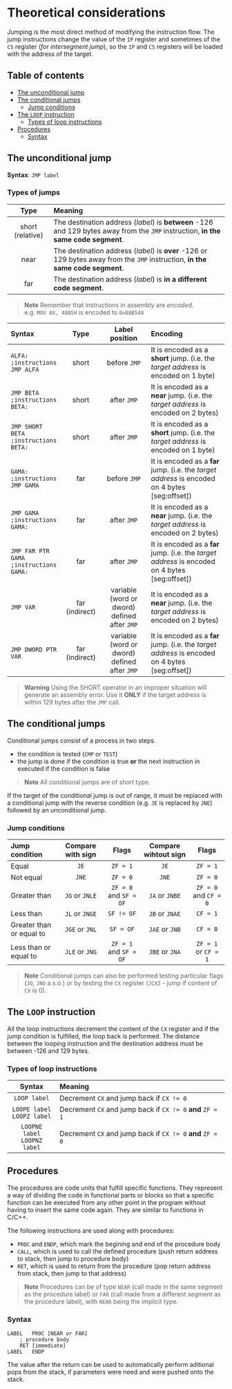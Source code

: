 # Theoretical considerations <!-- omit in toc -->

Jumping is the most direct method of modifying the instruction flow. The jump instructions change the value of the `IP` register and sometimes of the `CS` register (*for intersegment jump*), so the `IP` and `CS` registers will be loaded with the address of the target.

## Table of contents <!-- omit in toc -->
- [The unconditional jump](#the-unconditional-jump)
- [The conditional jumps](#the-conditional-jumps)
  - [Jump conditions](#jump-conditions)
- [The `LOOP` instruction](#the-loop-instruction)
  - [Types of loop instructions](#types-of-loop-instructions)
- [Procedures](#procedures)
  - [Syntax](#syntax)

## The unconditional jump
**Syntax**: `JMP label`

### Types of jumps <!-- omit in toc -->
|Type | Meaning |
|:--: | :--- |
short (relative) | The destination address (*label*) is **between** -126 and 129 bytes away from the `JMP` instruction, **in the same code segment**.
near | The destination address (*label*) is **over** -126 or 129 bytes away from the `JMP` instruction, **in the same code segment**.
far | The destination address (*label*) is **in a different code segment**.

> **Note** 
> Remember that instructions in assembly are *encoded*. 
> <br>
> e.g. `MOV AX, 48B5H` is encoded to `0xB8B548`

|Syntax | Type | Label position | Encoding |
| :--  | :-: | :-: | :-- |
`ALFA:` <br> `;instructions` <br> `JMP ALFA`  | short | before `JMP` | It is encoded as a **short** jump. (i.e. the *target address* is encoded on 1 byte)
`JMP BETA` <br> `;instructions` <br> `BETA:` | short | after `JMP` | It is encoded as a **near** jump. (i.e. the *target address* is encoded on 2 bytes)
`JMP SHORT BETA` <br> `;instructions` <br> `BETA:` | short | after `JMP` | It is encoded as a **short** jump. (i.e. the *target address* is encoded on 1 byte)
`GAMA:` <br> `;instructions` <br> `JMP GAMA`  | far | before `JMP` | It is encoded as a **far** jump. (i.e. the *target address* is encoded on 4 bytes [seg:offset])
`JMP GAMA` <br> `;instructions` <br> `GAMA:` | far | after `JMP` | It is encoded as a **near** jump. (i.e. the *target address* is encoded on 2 bytes)
`JMP FAR PTR GAMA` <br> `;instructions` <br> `GAMA:` | far | after `JMP` | It is encoded as a **far** jump. (i.e. the *target address* is encoded on 4 bytes [seg:offset])
`JMP VAR` | far (indirect) | variable (word or dword) defined after `JMP` | It is encoded as a **near** jump. (i.e. the *target address* is encoded on 2 bytes)
`JMP DWORD PTR VAR` | far (indirect) | variable (word or dword) defined after `JMP` | It is encoded as a **far** jump. (i.e. the *target address* is encoded on 4 bytes [seg:offset])

> **Warning** 
> Using the SHORT operator in an improper situation will generate an assembly error. Use it **ONLY** if the target address is within 129 bytes after the `JMP` call.

## The conditional jumps
Conditional jumps consist of a process in two steps. 
- the condition is tested (`CMP` or `TEST`)
- the jump is done if the condition is true **or** the next instruction in executed if the condition is false

> **Note**
> All conditional jumps are of short type.

If the target of the conditional jump is out of range, it must be replaced with a conditional jump with the reverse condition (e.g. `JE` is replaced by `JNE`) followed by an unconditional jump.

### Jump conditions
| Jump condition | Compare with sign | Flags | Compare wihtout sign | Flags
| :-- | :-: | :-: | :-: | :-: | 
Equal | `JE` | `ZF = 1` | `JE` | `ZF = 1` |
Not equal | `JNE` | `ZF = 0` | `JNE` | `ZF = 0` |
Greater than | `JG` or `JNLE` | `ZF = 0` and `SF = OF` | `JA` or `JNBE` | `ZF = 0` and `CF = 0`|
Less than | `JL` or `JNGE` | `SF != OF` | `JB` or `JNAE` | `CF = 1`|
Greater than or equal to | `JGE` or `JNL` | `SF = OF` | `JAE` or `JNB` | `CF = 0`|
Less than or equal to | `JLE` or `JNG` | `ZF = 1` and `SF = OF` | `JBE` or `JNA` | `ZF = 1` or `CF = 1`|

> **Note**
> Conditional jumps can also be performed testing particular flags (`JO`, `JNO` a.s.o.) or by testing the `CX` register (`JCXZ` - jump if content of `CX` is 0).

## The `LOOP` instruction
All the loop instructions decrement the content of the `CX` register and if
the jump condition is fulfilled, the loop back is performed. The distance between the looping instruction and the destination address must be between -126 and 129 bytes.

### Types of loop instructions
| Syntax | Meaning |
| :-: | :-- |
`LOOP label` | Decrement `CX` and jump back if `CX != 0`
`LOOPE label` <br> `LOOPZ label` | Decrement `CX` and jump back if `CX != 0` **and** `ZF = 1`
`LOOPNE label` <br> `LOOPNZ label` | Decrement `CX` and jump back if `CX != 0` **and** `ZF = 0`

## Procedures
The procedures are code units that fulfill specific functions. They represent a way of dividing the code in functional parts or blocks so that a specific function can be executed from any other point in the program without having to insert the same code again. They are similar to functions in C/C++.

The following instructions are used along with procedures:
- `PROC` and `ENDP`, which mark the begining and end of the procedure body
- `CALL`, which is used to call the defined procedure (push return address to stack, then jump to procedure body)
- `RET`, which is used to return from the procedure (pop return address from stack, then jump to that address)

> **Note**
> Procedures can be of type `NEAR` (call made in the same segment as the procedure label) or `FAR` (call made from a different segment as the procedure label), with `NEAR` being the implicit type.

### Syntax
```
LABEL   PROC [NEAR or FAR]
    ; procedure body
    RET [immediate]
LABEL   ENDP
```
The value after the return can be used to automatically perform aditional pops from the stack, if parameters were need and were pushed onto the stack.